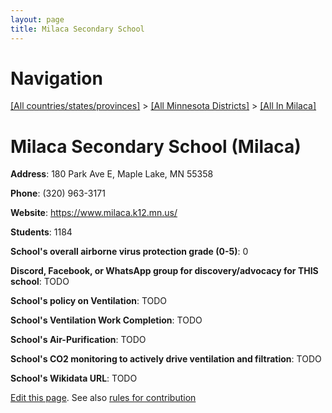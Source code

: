 ```yaml
---
layout: page
title: Milaca Secondary School
---
```

# Navigation

[[All countries/states/provinces]](../../..) > [[All Minnesota Districts]](../..) > [[All In Milaca]](..)

# Milaca Secondary School (Milaca)

**Address**: 180 Park Ave E, Maple Lake, MN 55358

**Phone**: (320) 963-3171

**Website**: <https://www.milaca.k12.mn.us/>

**Students**: 1184

**School's overall airborne virus protection grade (0-5)**: 0

**Discord, Facebook, or WhatsApp group for discovery/advocacy for THIS school**: TODO

**School's policy on Ventilation**: TODO

**School's Ventilation Work Completion**: TODO

**School's Air-Purification**: TODO

**School's CO2 monitoring to actively drive ventilation and filtration**: TODO

**School's Wikidata URL**: TODO


[Edit this page](https://github.com/ventilate-schools/MN/edit/main/./Milaca/Milaca_Secondary_School.md). See also [rules for contribution](../../../contribution-rules/)